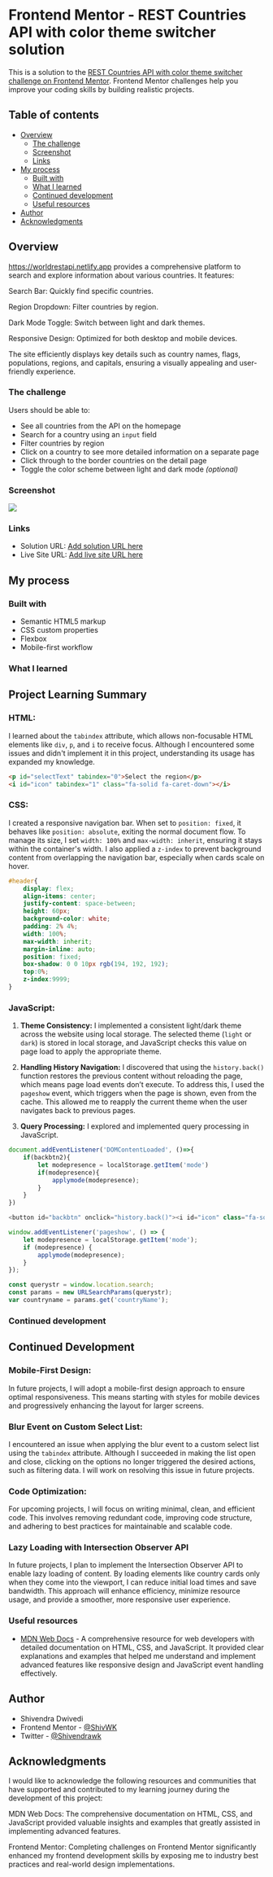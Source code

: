 # Frontend Mentor - REST Countries API with color theme switcher solution

This is a solution to the [REST Countries API with color theme switcher challenge on Frontend Mentor](https://www.frontendmentor.io/challenges/rest-countries-api-with-color-theme-switcher-5cacc469fec04111f7b848ca). Frontend Mentor challenges help you improve your coding skills by building realistic projects. 

## Table of contents

- [Overview](#overview)
  - [The challenge](#the-challenge)
  - [Screenshot](#screenshot)
  - [Links](#links)
- [My process](#my-process)
  - [Built with](#built-with)
  - [What I learned](#what-i-learned)
  - [Continued development](#continued-development)
  - [Useful resources](#useful-resources)
- [Author](#author)
- [Acknowledgments](#acknowledgments)


## Overview
https://worldrestapi.netlify.app provides a comprehensive platform to search and explore information about various countries. It features:

Search Bar: Quickly find specific countries.

Region Dropdown: Filter countries by region.

Dark Mode Toggle: Switch between light and dark themes.

Responsive Design: Optimized for both desktop and mobile devices.

The site efficiently displays key details such as country names, flags, populations, regions, and capitals, ensuring a visually appealing and user-friendly experience.

### The challenge

Users should be able to:

- See all countries from the API on the homepage
- Search for a country using an `input` field
- Filter countries by region
- Click on a country to see more detailed information on a separate page
- Click through to the border countries on the detail page
- Toggle the color scheme between light and dark mode *(optional)*

### Screenshot

![](./screenshots/1-B.png)


### Links

- Solution URL: [Add solution URL here](https://github.com/ShivWK/Country-Rest-API.git)
- Live Site URL: [Add live site URL here](https://worldrestapi.netlify.app/)

## My process

### Built with

- Semantic HTML5 markup
- CSS custom properties
- Flexbox
- Mobile-first workflow

### What I learned

## Project Learning Summary

### HTML:
I learned about the `tabindex` attribute, which allows non-focusable HTML elements like `div`, `p`, and `i` to receive focus. Although I encountered some issues and didn't implement it in this project, understanding its usage has expanded my knowledge.

```html
<p id="selectText" tabindex="0">Select the region</p>
<i id="icon" tabindex="1" class="fa-solid fa-caret-down"></i>
```

### CSS:
I created a responsive navigation bar. When set to `position: fixed`, it behaves like `position: absolute`, exiting the normal document flow. To manage its size, I set `width: 100%` and `max-width: inherit`, ensuring it stays within the container's width. I also applied a `z-index` to prevent background content from overlapping the navigation bar, especially when cards scale on hover.

```css
#header{
    display: flex;
    align-items: center;
    justify-content: space-between;
    height: 60px;
    background-color: white;
    padding: 2% 4%;
    width: 100%;
    max-width: inherit;
    margin-inline: auto;
    position: fixed;
    box-shadow: 0 0 10px rgb(194, 192, 192);
    top:0%;
    z-index:9999;
}
```

### JavaScript:
1. **Theme Consistency:**
   I implemented a consistent light/dark theme across the website using local storage. The selected theme (`light` or `dark`) is stored in local storage, and JavaScript checks this value on page load to apply the appropriate theme.

2. **Handling History Navigation:**
   I discovered that using the `history.back()` function restores the previous content without reloading the page, which means page load events don’t execute. To address this, I used the `pageshow` event, which triggers when the page is shown, even from the cache. This allowed me to reapply the current theme when the user navigates back to previous pages.

3. **Query Processing:**
   I explored and implemented query processing in JavaScript.

```js
document.addEventListener('DOMContentLoaded', ()=>{
    if(backbtn2){
        let modepresence = localStorage.getItem('mode')
        if(modepresence){
            applymode(modepresence);
        }
    }
})

<button id="backbtn" onclick="history.back()"><i id="icon" class="fa-solid fa-arrow-left"></i>&nbsp&nbspBack</button>

window.addEventListener('pageshow', () => {
    let modepresence = localStorage.getItem('mode');
    if (modepresence) {
        applymode(modepresence);
    }
});

const querystr = window.location.search;
const params = new URLSearchParams(querystr);
var countryname = params.get('countryName');

```

### Continued development

## Continued Development

### Mobile-First Design:
In future projects, I will adopt a mobile-first design approach to ensure optimal responsiveness. This means starting with styles for mobile devices and progressively enhancing the layout for larger screens.

### Blur Event on Custom Select List:
I encountered an issue when applying the blur event to a custom select list using the `tabindex` attribute. Although I succeeded in making the list open and close, clicking on the options no longer triggered the desired actions, such as filtering data. I will work on resolving this issue in future projects.

### Code Optimization:
For upcoming projects, I will focus on writing minimal, clean, and efficient code. This involves removing redundant code, improving code structure, and adhering to best practices for maintainable and scalable code.

### Lazy Loading with Intersection Observer API
In future projects, I plan to implement the Intersection Observer API to enable lazy loading of content. By loading elements like country cards only when they come into the viewport, I can reduce initial load times and save bandwidth. This approach will enhance efficiency, minimize resource usage, and provide a smoother, more responsive user experience.

### Useful resources
- [MDN Web Docs](https://developer.mozilla.org/en-US/) - A comprehensive resource for web developers with detailed documentation on HTML, CSS, and JavaScript. It provided clear explanations and examples that helped me understand and implement advanced features like responsive design and JavaScript event handling effectively.




## Author
- Shivendra Dwivedi
- Frontend Mentor - [@ShivWK](https://www.frontendmentor.io/profile/ShivWK)
- Twitter - [@Shivendrawk](https://www.twitter.com/Shivendrawk)


## Acknowledgments

I would like to acknowledge the following resources and communities that have supported and contributed to my learning journey during the development of this project:

MDN Web Docs: The comprehensive documentation on HTML, CSS, and JavaScript provided valuable insights and examples that greatly assisted in implementing advanced features.

Frontend Mentor: Completing challenges on Frontend Mentor significantly enhanced my frontend development skills by exposing me to industry best practices and real-world design implementations.

